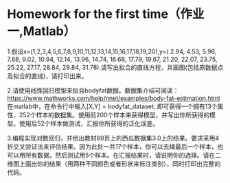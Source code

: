 # Homework for the first time（作业一,Matlab）

1.假设x=(1,2,3,4,5,6,7,8,9,10,11,12,13,14,15,16,17,18,19,20),y=( 2.94, 4.53, 5.96, 7.88, 9.02, 10.94,  12.14, 13.96, 14.74, 16.68, 17.79, 19.67, 21.20, 22.07, 23.75,  25.22, 27.17,  28.84, 29.84, 31.78).请写出拟合的直线方程，并画图(包括原数据点及拟合的直线)，请打印出来。

2.请使用线性回归模型来拟合bodyfat数据。数据集介绍可阅读：https://www.mathworks.com/help/nnet/examples/body-fat-estimation.html
在matlab中，在命令行中输入[X,Y] = bodyfat_dataset; 即可获得一个拥有13个属性，252个样本的数据集。使用前200个样本来获得模型，并写出你所获得的模型。使用后52个样本做测试，汇报你所获得的泛化误差。

3.编程实现对数回归，并给出教材89页上的西瓜数据集3.0上的结果。要求采用4折交叉验证法来评估结果。因为此处一共17个样本，你可以去掉最后一个样本，也可以用所有数据，然后测试用5个样本。在汇报结果时，请说明你的选择。请在二维图上画出你的结果（用两种不同颜色或者形状来标注类别），同时打印出完整的代码。
